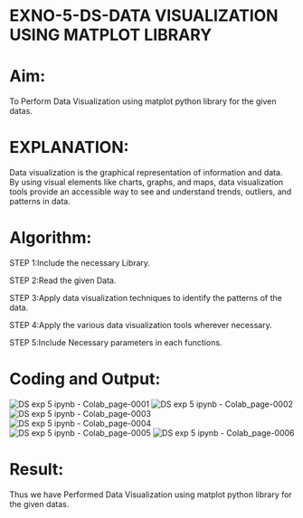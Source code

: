 # EXNO-5-DS-DATA VISUALIZATION USING MATPLOT LIBRARY

# Aim:
  To Perform Data Visualization using matplot python library for the given datas.

# EXPLANATION:
Data visualization is the graphical representation of information and data. By using visual elements like charts, graphs, and maps, data visualization tools provide an accessible way to see and understand trends, outliers, and patterns in data.

# Algorithm:
STEP 1:Include the necessary Library.

STEP 2:Read the given Data.

STEP 3:Apply data visualization techniques to identify the patterns of the data.

STEP 4:Apply the various data visualization tools wherever necessary.

STEP 5:Include Necessary parameters in each functions.

# Coding and Output:
![DS exp 5 ipynb - Colab_page-0001](https://github.com/user-attachments/assets/06e83e10-fe54-4cfc-92cb-54bcfe16d6e6)
![DS exp 5 ipynb - Colab_page-0002](https://github.com/user-attachments/assets/d2c1c9ff-5420-49dc-8bdc-27b4a6f0ceaf)
![DS exp 5 ipynb - Colab_page-0003](https://github.com/user-attachments/assets/366980bf-fef9-4831-b804-ebcbc4ba36e2)
![DS exp 5 ipynb - Colab_page-0004](https://github.com/user-attachments/assets/a3ab9853-15ad-4c86-afd0-81a805c4afee)
![DS exp 5 ipynb - Colab_page-0005](https://github.com/user-attachments/assets/06d99fc9-e6b2-41c9-b9ed-f4304f80e187)
![DS exp 5 ipynb - Colab_page-0006](https://github.com/user-attachments/assets/d8a20c3b-f9f8-4191-8915-8012a04efffa)



# Result:
Thus we have Performed Data Visualization using matplot python library for the given datas.
